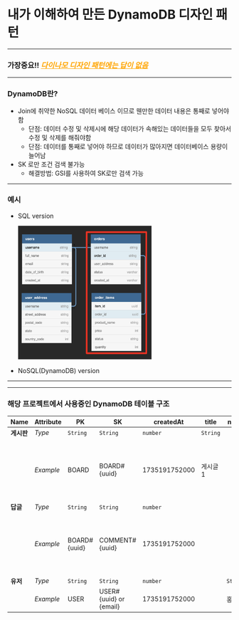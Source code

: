 # 내가 이해하여 만든 DynamoDB 디자인 패턴

---
### 가장중요!! <span style="color:orange"><ins>*다이나모 디자인 패턴에는 답이 없음*<ins></span>

---
### DynamoDB란?



* Join에 취약한 NoSQL 데이터 베이스 이므로 웬만한 데이터 내용은 통째로 넣어야함
  * 단점: 데이터 수정 및 삭제시에 해당 데이터가 속해있는 데이터들을 모두 찾아서 수정 및 삭제를 해줘야함
  * 단점: 데이터를 통째로 넣어야 하므로 데이터가 많아지면 데이터베이스 용량이 늘어남
* SK 로만 조건 검색 불가능
  * 해결방법: GSI를 사용하여 SK로만 검색 가능
---
### 예시
* SQL version
    
    <img src="commons/image/img_3.png" width="300" height="300" /><br/>

* NoSQL(DynamoDB) version

---

---

### 해당 프로젝트에서 사용중인 DynamoDB 테이블 구조
   | Name    | Attribute | PK           | SK                     | createdAt     | title    | name     | email           | content  | description       | password     | birth      | user                                              | updatedAt     |     
   |---------|-----------|--------------|------------------------|---------------|----------|----------|-----------------|----------|-------------------|--------------|------------|---------------------------------------------------|---------------|
   | **게시판** | *Type*    | `String`     | `String`               | `number`      | `String` |          |                 | `String` | `String`          |              |            | JSON                                              | `number`      |
   |         | *Example* | BOARD        | BOARD#{uuid}           | 1735191752000 | 게시글1     |          |                 | 게시글 내용   | test decscription |              |            | {PK: "USER", "SK": "USER#{uuid} or {email} ...}"} | 1735191752000 |
   | **답글**  | *Type*    | `String`     | `String`               | `number`      |          |          |                 | `String` |                   |              |            | JSON                                              | `number`      |
   |         | *Example* | BOARD#{uuid} | COMMENT#{uuid}         | 1735191752000 |          |          |                 | 댓글 내용    |                   |              |            | {PK: "USER", "SK": "USER#{uuid} or {email} ...}"} | 1735191752000 |
   | **유저**  | *Type*    | `String`     | `String`               | `number`      |          | `String` |                 | `String  |                   | `String`     | `String`   |                                                   | `number`      |
   |         | *Example* | USER         | USER#{uuid} or {email} | 1735191752000 |          | 홍길동      | test@test.co.kr |          |                   | #sf13$153^&u | 2000-01-01 |                                                   | 1735191752000 |

